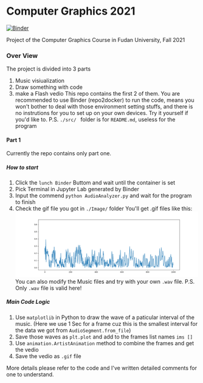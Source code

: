 # Computer Graphics 2021
[![Binder](https://mybinder.org/badge_logo.svg)](https://mybinder.org/v2/gh/Farrrrland/ComputerGraphics2021/HEAD)

Project of the Computer Graphics Course in Fudan University, Fall 2021

### Over View
The project is divided into 3 parts
1. Music visiualization
2. Draw something with code
3. make a Flash vedio
This repo contains the first 2 of them. You are recommended to use Binder (repo2docker) to run the code, means you won't bother to deal with those environment setting stuffs, and there is no instrutions for you to set up on your own devices. Try it yourself if you'd like to.
P.S. `./src/ ` folder is for ` README.md `, useless for the program

#### Part 1
Currently the repo contains only part one.

##### How to start
1. Click the ` lunch Binder ` Buttom and wait until the container is set
2. Pick Terminal in Jupyter Lab generated by Binder
3. Input the commend ` python AudioAnalyzer.py ` and wait for the program to finish
4. Check the gif file you got in ` ./Image/ ` folder
   You'll get .gif files like this:
   ![image](https://github.com/Farrrrland/ComputerGraphics2021/blob/main/readme.src/IceCream_README.gif)
You can also modify the Music files and try with your own ` .wav ` file. P.S. Only ` .wav ` file is valid here!

##### Main Code Logic
1. Use ` matplotlib ` in Python to draw the wave of a paticular interval of the music. (Here we use 1 Sec for a frame cuz this is the smallest interval for the data we got from ` AudioSegment.from_file `)
2. Save those waves as ` plt.plot ` and add to the frames list names ` ims [] `
3. Use ` animation.ArtistAnimation ` method to combine the frames and get the vedio
4. Save the vedio as ` .gif ` file

More details please refer to the code and I've written detailed comments for one to understand.

